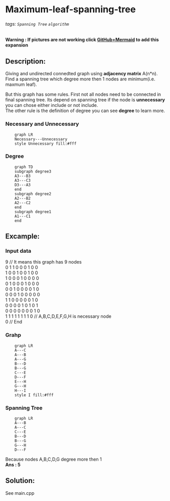 # Maximum-leaf-spanning-tree

###### tags: `Spanning Tree` `algorithm`

**Warning : If pictures are not working click [GitHub+Mermaid](https://chrome.google.com/webstore/detail/github-%20-mermaid/goiiopgdnkogdbjmncgedmgpoajilohe) to add this expansion**

## Description:

Giving and undirected connedted graph using **adjacency matrix** A(n*n). Find a spanning tree which degree more then 1 nodes are minimum(i.e. maxmum leaf).  
  
But this graph has some rules. First not all nodes need to be connected in final spanning tree. Its depend on spanning tree if the node is **unnecessary** you can chose either include or not include.  
The other rule is the definition of degree you can see **degree** to learn more.  

### Necessary and Unnecessary
```mermaid
    graph LR
    Necessary---Unnecessary
    style Unnecessary fill:#fff
```
### Degree
```mermaid
    graph TD
    subgraph degree3
    A3---B3
    A3---C3
    D3---A3
    end
    subgraph degree2
    A2---B2
    A2---C2
    end
    subgraph degree1
    A1---C1
    end
```
## Excample:
### Input data  
9 // It means this graph has 9 nodes  
0 1 1 0 0 0 1 0 0  
1 0 0 1 0 0 1 0 0  
1 0 0 0 1 0 0 0 0  
0 1 0 0 0 1 0 0 0  
0 0 1 0 0 0 0 1 0  
0 0 0 1 0 0 0 0 0  
1 1 0 0 0 0 0 1 0  
0 0 0 0 1 0 1 0 1  
0 0 0 0 0 0 0 1 0  
1 1 1 1 1 1 1 1 0 // A,B,C,D,E,F,G,H is necessary node  
0 // End

### Grahp
```mermaid
    graph LR
    A---C
    A---B
    A---G
    B---D
    B---G
    C---E
    D---F
    E---H
    G---H
    H---I
    style I fill:#fff
```
### Spanning Tree
```mermaid
    graph LR
    A---B
    A---C
    C---E
    B---D
    B---G
    G---H
    D---F
```
Because nodes A,B,C,D,G degree more then 1  
**Ans : 5**
## Solution:
See main.cpp